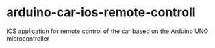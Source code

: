 # arduino-car-ios-remote-controll
iOS application for remote control of the car based on the Arduino UNO microcontroller 
